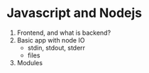 Javascript and Nodejs
===

1. Frontend, and what is backend?
2. Basic app with node
    IO
    - stdin, stdout, stderr
    - files
3. Modules